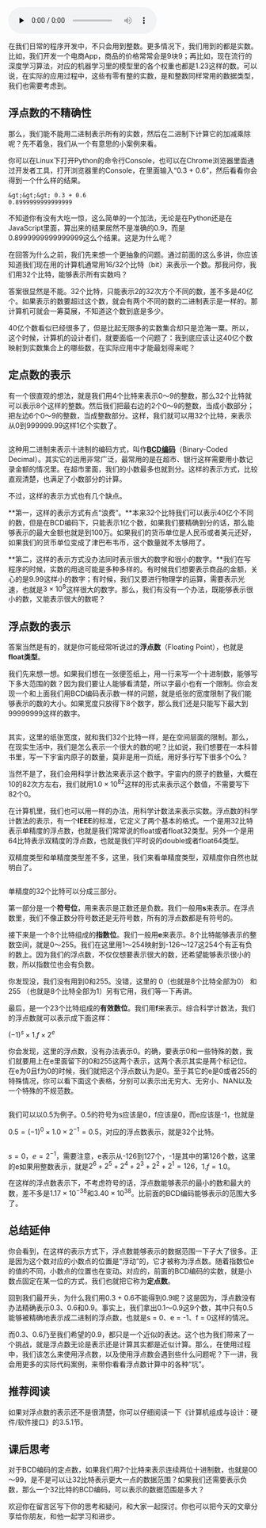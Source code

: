<audio id="audio" title="15 | 浮点数和定点数（上）：怎么用有限的Bit表示尽可能多的信息？" controls="" preload="none"><source id="mp3" src="https://static001.geekbang.org/resource/audio/2a/95/2a8a2c58a1258d3ca597e5b75258d395.mp3"></audio>

在我们日常的程序开发中，不只会用到整数。更多情况下，我们用到的都是实数。比如，我们开发一个电商App，商品的价格常常会是9块9；再比如，现在流行的深度学习算法，对应的机器学习里的模型里的各个权重也都是1.23这样的数。可以说，在实际的应用过程中，这些有零有整的实数，是和整数同样常用的数据类型，我们也需要考虑到。

## 浮点数的不精确性

那么，我们能不能用二进制表示所有的实数，然后在二进制下计算它的加减乘除呢？先不着急，我们从一个有意思的小案例来看。

你可以在Linux下打开Python的命令行Console，也可以在Chrome浏览器里面通过开发者工具，打开浏览器里的Console，在里面输入“0.3 + 0.6”，然后看看你会得到一个什么样的结果。

```
&gt;&gt;&gt; 0.3 + 0.6
0.8999999999999999

```

不知道你有没有大吃一惊，这么简单的一个加法，无论是在Python还是在JavaScript里面，算出来的结果居然不是准确的0.9，而是0.8999999999999999这么个结果。这是为什么呢？

在回答为什么之前，我们先来想一个更抽象的问题。通过前面的这么多讲，你应该知道我们现在用的计算机通常用16/32个比特（bit）来表示一个数。那我问你，我们用32个比特，能够表示所有实数吗？

答案很显然是不能。32个比特，只能表示2的32次方个不同的数，差不多是40亿个。如果表示的数要超过这个数，就会有两个不同的数的二进制表示是一样的。那计算机可就会一筹莫展，不知道这个数到底是多少。

40亿个数看似已经很多了，但是比起无限多的实数集合却只是沧海一粟。所以，这个时候，计算机的设计者们，就要面临一个问题了：我到底应该让这40亿个数映射到实数集合上的哪些数，在实际应用中才能最划得来呢？

## 定点数的表示

有一个很直观的想法，就是我们用4个比特来表示0～9的整数，那么32个比特就可以表示8个这样的整数。然后我们把最右边的2个0～9的整数，当成小数部分；把左边6个0～9的整数，当成整数部分。这样，我们就可以用32个比特，来表示从0到999999.99这样1亿个实数了。

<img src="https://static001.geekbang.org/resource/image/f5/b3/f5a0b0f2188ebe0d18f4424578a588b3.jpg" alt="">

这种用二进制来表示十进制的编码方式，叫作[**BCD编码**](https://zh.wikipedia.org/wiki/%E4%BA%8C%E9%80%B2%E7%A2%BC%E5%8D%81%E9%80%B2%E6%95%B8)（Binary-Coded Decimal）。其实它的运用非常广泛，最常用的是在超市、银行这样需要用小数记录金额的情况里。在超市里面，我们的小数最多也就到分。这样的表示方式，比较直观清楚，也满足了小数部分的计算。

不过，这样的表示方式也有几个缺点。

**第一，这样的表示方式有点“浪费”。**本来32个比特我们可以表示40亿个不同的数，但是在BCD编码下，只能表示1亿个数，如果我们要精确到分的话，那么能够表示的最大金额也就是到100万。如果我们的货币单位是人民币或者美元还好，如果我们的货币单位变成了津巴布韦币，这个数量就不太够用了。

**第二，这样的表示方式没办法同时表示很大的数字和很小的数字。**我们在写程序的时候，实数的用途可能是多种多样的。有时候我们想要表示商品的金额，关心的是9.99这样小的数字；有时候，我们又要进行物理学的运算，需要表示光速，也就是$3×10^8$这样很大的数字。那么，我们有没有一个办法，既能够表示很小的数，又能表示很大的数呢？

## 浮点数的表示

答案当然是有的，就是你可能经常听说过的**浮点数**（Floating Point），也就是**float类型**。

我们先来想一想。如果我们想在一张便签纸上，用一行来写一个十进制数，能够写下多大范围的数？因为我们要让人能够看清楚，所以字最小也有一个限制。你会发现一个和上面我们用BCD编码表示数一样的问题，就是纸张的宽度限制了我们能够表示的数的大小。如果宽度只放得下8个数字，那么我们还是只能写下最大到99999999这样的数字。

<img src="https://static001.geekbang.org/resource/image/c3/56/c321a0b9d95ba475439f9fbdff07bf56.png" alt="">

其实，这里的纸张宽度，就和我们32个比特一样，是在空间层面的限制。那么，在现实生活中，我们是怎么表示一个很大的数的呢？比如说，我们想要在一本科普书里，写一下宇宙内原子的数量，莫非是用一页纸，用好多行写下很多个0么？

当然不是了，我们会用科学计数法来表示这个数字。宇宙内的原子的数量，大概在 10的82次方左右，我们就用$1.0×10^82$这样的形式来表示这个数值，不需要写下82个0。

在计算机里，我们也可以用一样的办法，用科学计数法来表示实数。浮点数的科学计数法的表示，有一个**IEEE**的标准，它定义了两个基本的格式。一个是用32比特表示单精度的浮点数，也就是我们常常说的float或者float32类型。另外一个是用64比特表示双精度的浮点数，也就是我们平时说的double或者float64类型。

双精度类型和单精度类型差不多，这里，我们来看单精度类型，双精度你自然也就明白了。

<img src="https://static001.geekbang.org/resource/image/91/41/914b71bf1d85fb6ed76e1135f39b6941.jpg" alt="">

单精度的32个比特可以分成三部分。

第一部分是一个**符号位**，用来表示是正数还是负数。我们一般用**s**来表示。在浮点数里，我们不像正数分符号数还是无符号数，所有的浮点数都是有符号的。

接下来是一个8个比特组成的**指数位**。我们一般用**e**来表示。8个比特能够表示的整数空间，就是0～255。我们在这里用1～254映射到-126～127这254个有正有负的数上。因为我们的浮点数，不仅仅想要表示很大的数，还希望能够表示很小的数，所以指数位也会有负数。

你发现没，我们没有用到0和255。没错，这里的 0（也就是8个比特全部为0） 和 255 （也就是8个比特全部为1）另有它用，我们等一下再讲。

最后，是一个23个比特组成的**有效数位**。我们用**f**来表示。综合科学计数法，我们的浮点数就可以表示成下面这样：

$(-1)^s×1.f×2^e$

你会发现，这里的浮点数，没有办法表示0。的确，要表示0和一些特殊的数，我们就要用上在e里面留下的0和255这两个表示，这两个表示其实是两个标记位。在e为0且f为0的时候，我们就把这个浮点数认为是0。至于其它的e是0或者255的特殊情况，你可以看下面这个表格，分别可以表示出无穷大、无穷小、NAN以及一个特殊的不规范数。

<img src="https://static001.geekbang.org/resource/image/f9/4c/f922249a89667c4d10239eb8840dc94c.jpg" alt="">

我们可以以0.5为例子。0.5的符号为s应该是0，f应该是0，而e应该是-1，也就是

$0.5= (-1)^0×1.0×2^{-1}=0.5$，对应的浮点数表示，就是32个比特。

<img src="https://static001.geekbang.org/resource/image/51/50/5168fce3f313f4fc0b600ce5d1805c50.jpeg" alt="">

$s=0，e = 2^{-1}$，需要注意，e表示从-126到127个，-1是其中的第126个数，这里的e如果用整数表示，就是$2^6+2^5+2^4+2^3+2^2+2^1=126$，$1.f=1.0$。

在这样的浮点数表示下，不考虑符号的话，浮点数能够表示的最小的数和最大的数，差不多是$1.17×10^{-38}$和$3.40×10^{38}$。比前面的BCD编码能够表示的范围大多了。

## 总结延伸

你会看到，在这样的表示方式下，浮点数能够表示的数据范围一下子大了很多。正是因为这个数对应的小数点的位置是“浮动”的，它才被称为浮点数。随着指数位e的值的不同，小数点的位置也在变动。对应的，前面的BCD编码的实数，就是小数点固定在某一位的方式，我们也就把它称为**定点数**。

回到我们最开头，为什么我们用0.3 + 0.6不能得到0.9呢？这是因为，浮点数没有办法精确表示0.3、0.6和0.9。事实上，我们拿出0.1～0.9这9个数，其中只有0.5能够被精确地表示成二进制的浮点数，也就是s = 0、e = -1、f = 0这样的情况。

而0.3、0.6乃至我们希望的0.9，都只是一个近似的表达。这个也为我们带来了一个挑战，就是浮点数无论是表示还是计算其实都是近似计算。那么，在使用过程中，我们该怎么来使用浮点数，以及使用浮点数会遇到些什么问题呢？下一讲，我会用更多的实际代码案例，来带你看看浮点数计算中的各种“坑”。

## 推荐阅读

如果对浮点数的表示还不是很清楚，你可以仔细阅读一下《计算机组成与设计：硬件/软件接口》的3.5.1节。

## 课后思考

对于BCD编码的定点数，如果我们用7个比特来表示连续两位十进制数，也就是00～99，是不是可以让32比特表示更大一点的数据范围？如果我们还需要表示负数，那么一个32比特的BCD编码，可以表示的数据范围是多大？

欢迎你在留言区写下你的思考和疑问，和大家一起探讨。你也可以把今天的文章分享给你朋友，和他一起学习和进步。


